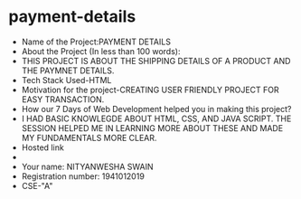 # payment-details
- Name of the Project:PAYMENT DETAILS
- About the Project (In less than 100 words):
- THIS PROJECT IS ABOUT THE SHIPPING DETAILS OF A PRODUCT AND THE PAYMNET DETAILS.
- Tech Stack Used-HTML
- Motivation for the project-CREATING USER FRIENDLY PROJECT FOR EASY TRANSACTION.
- How our 7 Days of Web Development helped you in making this project?
- I HAD BASIC KNOWLEGDE ABOUT HTML, CSS, AND JAVA SCRIPT. THE SESSION HELPED ME IN LEARNING MORE ABOUT THESE AND MADE MY FUNDAMENTALS MORE CLEAR.
- Hosted link
- 
- Your name: NITYANWESHA SWAIN
- Registration number: 1941012019
- CSE-"A"
